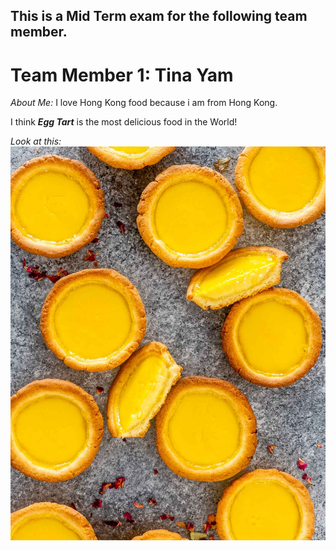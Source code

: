 ## This is a Mid Term exam for the following team member.

# Team Member 1: Tina Yam
_*About Me:*_
I love Hong Kong food because i am from Hong Kong. 

I think _**Egg Tart**_ is the most delicious food in the World!

_*Look at this:*_
![image egg tart](img/yummy_egg_tarts.jpeg)